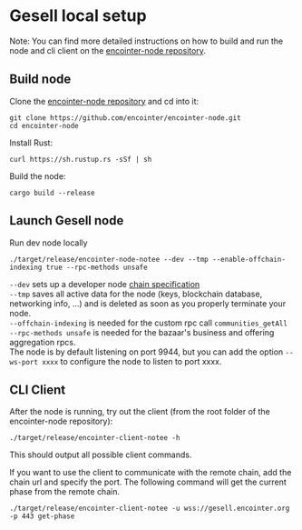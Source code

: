 # Gesell local setup
Note: You can find more detailed instructions on how to build and run the node and cli client on the [encointer-node repository](https://github.com/encointer/encointer-node).

## Build node 
Clone the [encointer-node repository](https://github.com/encointer/encointer-node) and cd into it:
```console
git clone https://github.com/encointer/encointer-node.git
cd encointer-node
```
Install Rust: 
```console
curl https://sh.rustup.rs -sSf | sh
```

Build the node:
```console
cargo build --release
```
## Launch Gesell node
Run dev node locally

```console
./target/release/encointer-node-notee --dev --tmp --enable-offchain-indexing true --rpc-methods unsafe
```
`--dev` sets up a developer node [chain specification](https://substrate.dev/docs/en/knowledgebase/integrate/chain-spec) </br>
`--tmp` saves all active data for the node (keys, blockchain database, networking info, ...) and is deleted as soon as you properly terminate your node. </br>
`--offchain-indexing` is needed for the custom rpc call `communities_getAll` </br>
`--rpc-methods unsafe` is needed for the bazaar's business and offering aggregation rpcs. </br>
The node is by default listening on port 9944, but you can add the option `--ws-port xxxx` to configure the node to listen to port xxxx.

## CLI Client
After the node is running, try out the client (from the root folder of the encointer-node repository):
```console
./target/release/encointer-client-notee -h
```
This should output all possible client commands. 

If you want to use the client to communicate with the remote chain, add the chain url and specify the port. The following command will get the current phase from the remote chain.
```console
./target/release/encointer-client-notee -u wss://gesell.encointer.org -p 443 get-phase
```
